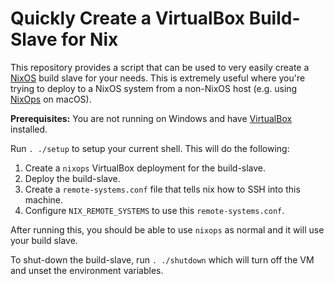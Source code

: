 Quickly Create a VirtualBox Build-Slave for Nix
===============================================

This repository provides a script that can be used to very easily create a [NixOS](https://nixos.org/) build slave for your needs. This is extremely useful where you're trying to deploy to a NixOS system from a non-NixOS host (e.g. using [NixOps](https://nixos.org/nixops/) on macOS).

**Prerequisites:** You are not running on Windows and have [VirtualBox](https://www.virtualbox.org/) installed.

Run `. ./setup` to setup your current shell. This will do the following:

  1. Create a `nixops` VirtualBox deployment for the build-slave.
  2. Deploy the build-slave.
  3. Create a `remote-systems.conf` file that tells nix how to SSH into this machine.
  4. Configure `NIX_REMOTE_SYSTEMS` to use this `remote-systems.conf`.

After running this, you should be able to use `nixops` as normal and it will use your build slave.

To shut-down the build-slave, run `. ./shutdown` which will turn off the VM and unset the environment variables.
